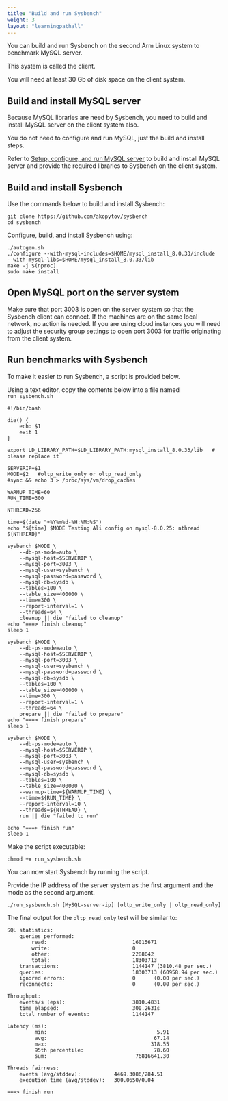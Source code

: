 ```yaml
---
title: "Build and run Sysbench"
weight: 3
layout: "learningpathall"
---
```


You can build and run Sysbench on the second Arm Linux system to benchmark MySQL server.

This system is called the client.

You will need at least 30 Gb of disk space on the client system.

## Build and install MySQL server

Because MySQL libraries are need by Sysbench, you need to build and install MySQL server on the client system also. 

You do not need to configure and run MySQL, just the build and install steps.

Refer to [Setup, configure, and run MySQL server](../setup_mysql_server) to build and install MySQL server and provide the required libraries to Sysbench on the client system. 


## Build and install Sysbench

Use the commands below to build and install Sysbench:

```console
git clone https://github.com/akopytov/sysbench
cd sysbench
```

Configure, build, and install Sysbench using:

```console
./autogen.sh
./configure --with-mysql-includes=$HOME/mysql_install_8.0.33/include  --with-mysql-libs=$HOME/mysql_install_8.0.33/lib
make -j $(nproc)
sudo make install
```

## Open MySQL port on the server system

Make sure that port 3003 is open on the server system so that the Sysbench client can connect. If the machines are on the same local network, no action is needed. If you are using cloud instances you will need to adjust the security group settings to open port 3003 for traffic originating from the client system.

## Run benchmarks with Sysbench

To make it easier to run Sysbench, a script is provided below. 

Using a text editor, copy the contents below into a file named `run_sysbench.sh`


```
#!/bin/bash

die() {
	echo $1
	exit 1
}

export LD_LIBRARY_PATH=$LD_LIBRARY_PATH:mysql_install_8.0.33/lib   # please replace it

SERVERIP=$1
MODE=$2   #oltp_write_only or oltp_read_only
#sync && echo 3 > /proc/sys/vm/drop_caches

WARMUP_TIME=60
RUN_TIME=300

NTHREAD=256

time=$(date "+%Y%m%d-%H:%M:%S")
echo "${time} $MODE Testing Ali config on mysql-8.0.25: nthread ${NTHREAD}"

sysbench $MODE \
	--db-ps-mode=auto \
	--mysql-host=$SERVERIP \
	--mysql-port=3003 \
	--mysql-user=sysbench \
	--mysql-password=password \
	--mysql-db=sysdb \
	--tables=100 \
	--table_size=400000 \
	--time=300 \
	--report-interval=1 \
	--threads=64 \
	cleanup || die "failed to cleanup"
echo "===> finish cleanup"
sleep 1

sysbench $MODE \
	--db-ps-mode=auto \
	--mysql-host=$SERVERIP \
	--mysql-port=3003 \
	--mysql-user=sysbench \
	--mysql-password=password \
	--mysql-db=sysdb \
	--tables=100 \
	--table_size=400000 \
	--time=300 \
	--report-interval=1 \
	--threads=64 \
	prepare || die "failed to prepare"
echo "===> finish prepare"
sleep 1

sysbench $MODE \
	--db-ps-mode=auto \
	--mysql-host=$SERVERIP \
	--mysql-port=3003 \
	--mysql-user=sysbench \
	--mysql-password=password \
	--mysql-db=sysdb \
	--tables=100 \
	--table_size=400000 \
	--warmup-time=${WARMUP_TIME} \
	--time=${RUN_TIME} \
	--report-interval=10 \
	--threads=${NTHREAD} \
	run || die "failed to run"

echo "===> finish run"
sleep 1
```

Make the script executable:

```console
chmod +x run_sysbench.sh
```

You can now start Sysbench by running the script. 

Provide the IP address of the server system as the first argument and the mode as the second argument.

```
./run_sysbench.sh [MySQL-server-ip] [oltp_write_only | oltp_read_only]
```

The final output for the `oltp_read_only` test will be similar to:

```output
SQL statistics:
    queries performed:
        read:                            16015671
        write:                           0
        other:                           2288042
        total:                           18303713
    transactions:                        1144147 (3810.48 per sec.)
    queries:                             18303713 (60958.94 per sec.)
    ignored errors:                      0      (0.00 per sec.)
    reconnects:                          0      (0.00 per sec.)

Throughput:
    events/s (eps):                      3810.4831
    time elapsed:                        300.2631s
    total number of events:              1144147

Latency (ms):
         min:                                    5.91
         avg:                                   67.14
         max:                                  318.55
         95th percentile:                       78.60
         sum:                             76816641.30

Threads fairness:
    events (avg/stddev):           4469.3086/284.51
    execution time (avg/stddev):   300.0650/0.04

===> finish run
```

